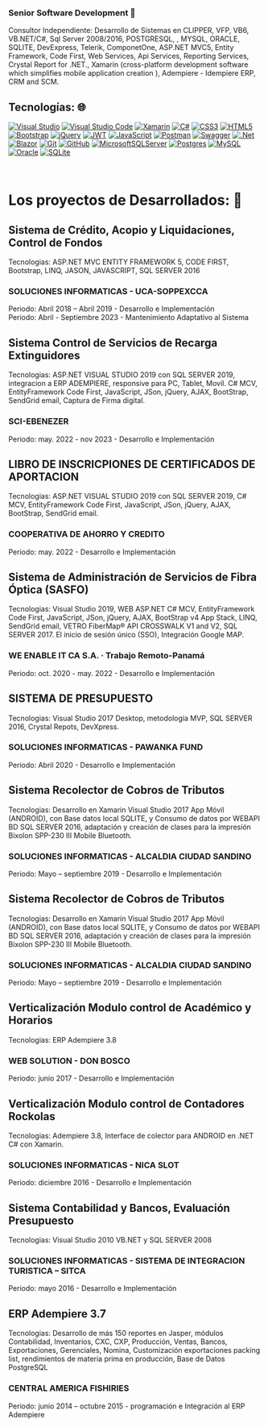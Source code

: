 ### Senior Software Development 👋

Consultor Independiente: Desarrollo de Sistemas en CLIPPER, VFP, VB6, VB.NET/C#, Sql Server 2008/2016, POSTGRESQL, , MYSQL, ORACLE, SQLITE, DevExpress, Telerik, ComponetOne, ASP.NET MVC5, Entity Framework, Code First, Web Services, Api Services, Reporting Services, Crystal Report for .NET., Xamarin (cross-platform development software which simplifies mobile application creation ), Adempiere - Idempiere ERP, CRM and SCM.

## Tecnologías: 🌐

[![Visual Studio](https://img.shields.io/badge/visual-studio-marketplace?style=for-the-badge&logo=mysql&logoColor=white&labelColor=101010)]()
[![Visual Studio Code](https://img.shields.io/badge/Visual%20Studio%20Code-0078d7.svg?style=for-the-badge&logo=visual-studio-code&logoColor=white)]()
[![Xamarin](https://img.shields.io/badge/Xamarin-3199DC?style=for-the-badge&logo=xamarin&logoColor=white)]()
[![C#](https://img.shields.io/badge/c%23-%23239120.svg?style=for-the-badge&logo=c-sharp&logoColor=white)]()
[![CSS3](https://img.shields.io/badge/css3-%231572B6.svg?style=for-the-badge&logo=css3&logoColor=white)]()
[![HTML5](https://img.shields.io/badge/html5-%23E34F26.svg?style=for-the-badge&logo=html5&logoColor=white)]()
[![Bootstrap](https://img.shields.io/badge/bootstrap-%238511FA.svg?style=for-the-badge&logo=bootstrap&logoColor=white)]()
[![jQuery](https://img.shields.io/badge/jquery-%230769AD.svg?style=for-the-badge&logo=jquery&logoColor=white)]()
[![JWT](https://img.shields.io/badge/JWT-black?style=for-the-badge&logo=JSON%20web%20tokens)]()
[![JavaScript](https://img.shields.io/badge/javascript-%23323330.svg?style=for-the-badge&logo=javascript&logoColor=%23F7DF1E)]()
[![Postman](https://img.shields.io/badge/Postman-FF6C37?style=for-the-badge&logo=postman&logoColor=white)]()
[![Swagger](https://img.shields.io/badge/-Swagger-%23Clojure?style=for-the-badge&logo=swagger&logoColor=white)]()
[![.Net](https://img.shields.io/badge/.NET-5C2D91?style=for-the-badge&logo=.net&logoColor=white)]()
[![Blazor](https://img.shields.io/badge/blazor-%235C2D91.svg?style=for-the-badge&logo=blazor&logoColor=white)]()
[![Git](https://img.shields.io/badge/git-%23F05033.svg?style=for-the-badge&logo=git&logoColor=white)]()
[![GitHub](https://img.shields.io/badge/github-%23121011.svg?style=for-the-badge&logo=github&logoColor=white)]()
[![MicrosoftSQLServer](https://img.shields.io/badge/Microsoft%20SQL%20Server-CC2927?style=for-the-badge&logo=microsoft%20sql%20server&logoColor=white)]()
[![Postgres](https://img.shields.io/badge/postgres-%23316192.svg?style=for-the-badge&logo=postgresql&logoColor=white)]()
[![MySQL](https://img.shields.io/badge/MySQL-4479A1?style=for-the-badge&logo=mysql&logoColor=white&labelColor=101010)]()
[![Oracle](https://img.shields.io/badge/Oracle-F80000?style=for-the-badge&logo=oracle&logoColor=white)]()
[![SQLite](https://img.shields.io/badge/sqlite-%2307405e.svg?style=for-the-badge&logo=sqlite&logoColor=white)]()


</br>

# Los proyectos de Desarrollados: 🔭

## Sistema de Crédito, Acopio y Liquidaciones, Control de Fondos
Tecnologias: ASP.NET MVC ENTITY FRAMEWORK 5, CODE FIRST, Bootstrap, LINQ, JASON, JAVASCRIPT, SQL SERVER 2016
### SOLUCIONES INFORMATICAS -	UCA-SOPPEXCCA
Periodo: Abril 2018 – Abril 2019 - Desarrollo e Implementación
</br>
Periodo: Abril - Septiembre 2023 - Mantenimiento Adaptativo al Sistema

## Sistema Control de Servicios de Recarga Extinguidores
Tecnologias: ASP.NET VISUAL STUDIO 2019 con SQL SERVER 2019, integracion a ERP ADEMPIERE, responsive para PC, Tablet, Movil. C# MCV, EntityFramework Code First, JavaScript, JSon, jQuery, AJAX, BootStrap, SendGrid email, Captura de Firma digital.
### SCI-EBENEZER
Periodo: may. 2022 - nov 2023 - Desarrollo e Implementación
</br>

## LIBRO DE INSCRICPIONES DE CERTIFICADOS DE APORTACION
Tecnologias: ASP.NET VISUAL STUDIO 2019 con SQL SERVER 2019, C# MCV, EntityFramework Code First, JavaScript, JSon, jQuery, AJAX, BootStrap, SendGrid email.
### COOPERATIVA DE AHORRO Y CREDITO
Periodo: may. 2022 - Desarrollo e Implementación
</br>

## Sistema de Administración de Servicios de Fibra Óptica (SASFO)
Tecnologias: Visual Studio 2019, WEB ASP.NET C# MCV, EntityFramework Code First, JavaScript, JSon, jQuery, AJAX, BootStrap v4 App Stack, LINQ, SendGrid email, VETRO FiberMap® API CROSSWALK V1 and V2, SQL SERVER 2017. El inicio de sesión único (SSO), Integración Google MAP.
### WE ENABLE IT CA S.A. · Trabajo Remoto-Panamá
Periodo: oct. 2020 - may. 2022 - Desarrollo e Implementación
</br>

## SISTEMA DE PRESUPUESTO
Tecnologias: Visual Studio 2017 Desktop, metodología MVP, SQL SERVER 2016, Crystal Repots, DevXpress.
### SOLUCIONES INFORMATICAS -	PAWANKA FUND
Periodo: Abril 2020 - Desarrollo e Implementación
</br>

## Sistema Recolector de Cobros de Tributos
Tecnologias: Desarrollo en Xamarin Visual Studio 2017 App Móvil (ANDROID), con Base datos local SQLITE, y Consumo de datos por WEBAPI BD SQL SERVER 2016, adaptación y creación de clases para la impresión Bixolon SPP-230 III Mobile Bluetooth.
### SOLUCIONES INFORMATICAS -	ALCALDIA CIUDAD SANDINO
Periodo: Mayo – septiembre 2019 - Desarrollo e Implementación
</br>

## Sistema Recolector de Cobros de Tributos
Tecnologias: Desarrollo en Xamarin Visual Studio 2017 App Móvil (ANDROID), con Base datos local SQLITE, y Consumo de datos por WEBAPI BD SQL SERVER 2016, adaptación y creación de clases para la impresión Bixolon SPP-230 III Mobile Bluetooth.
### SOLUCIONES INFORMATICAS -	ALCALDIA CIUDAD SANDINO
Periodo: Mayo – septiembre 2019 - Desarrollo e Implementación
</br>

## Verticalización Modulo control de Académico y Horarios
Tecnologias: ERP Adempiere 3.8 
### WEB SOLUTION - DON BOSCO 
Periodo: junio 2017 - Desarrollo e Implementación
</br>

## Verticalización Modulo control de Contadores Rockolas
Tecnologias: Adempiere 3.8, Interface de colector para ANDROID en .NET C# con Xamarin.
### SOLUCIONES INFORMATICAS - NICA SLOT 
Periodo: diciembre 2016 - Desarrollo e Implementación
</br>

## Sistema Contabilidad y Bancos, Evaluación Presupuesto
Tecnologias: Visual Studio 2010 VB.NET y SQL SERVER 2008
### SOLUCIONES INFORMATICAS - SISTEMA DE INTEGRACION TURISTICA – SITCA
Periodo: mayo 2016 - Desarrollo e Implementación
</br>

## ERP Adempiere 3.7
Tecnologias: Desarrollo de más 150 reportes en Jasper, módulos Contabilidad, Inventarios, CXC, CXP, Producción, Ventas, Bancos, Exportaciones, Gerenciales, Nomina, Customización exportaciones packing list, rendimientos de materia prima en producción, Base de Datos PostgreSQL
### CENTRAL AMERICA FISHIRIES  
Periodo: junio 2014 – octubre 2015 - programación e Integración al ERP Adempiere
</br>




<!--
**mrruma70/mrruma70** is a ✨ _special_ ✨ repository because its `README.md` (this file) appears on your GitHub profile.

Here are some ideas to get you started:

- 🔭 I’m currently working on ...
- 🌱 I’m currently learning ...
- 👯 I’m looking to collaborate on ...
- 🤔 I’m looking for help with ...
- 💬 Ask me about ...
- 📫 How to reach me: ...
- 😄 Pronouns: ...
- ⚡ Fun fact: ...
-->
